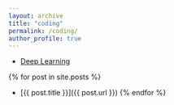 ```yaml
---
layout: archive
title: "coding"
permalink: /coding/
author_profile: true
---
```


- [Deep Learning](/coding/deeplearning/)
  <!-- - [Chapter 1](/coding/deeplearning/chapter1/) -->
  <!-- - [Chapter 2](/coding/deeplearning/chapter2/) -->

{% for post in site.posts %}
  - [{{ post.title }}]({{ post.url }})
{% endfor %}